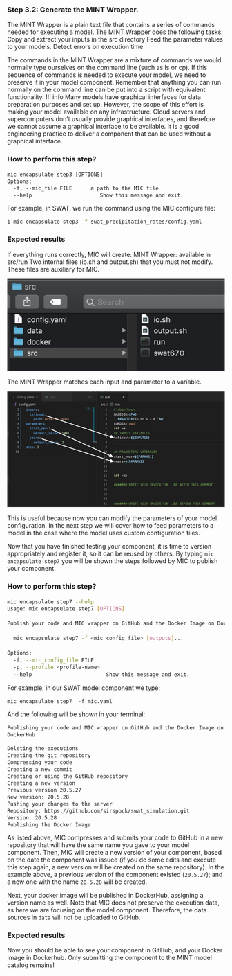 

### Step 3.2: Generate the MINT Wrapper.

The MINT Wrapper is a plain text file that contains a series of commands needed for executing a model.
The MINT Wrapper does the following tasks:
Copy and extract your inputs in the src directory
Feed the parameter values to your models.
Detect errors on execution time.

The commands in the MINT Wrapper are a mixture of commands we would normally type ourselves on the command line (such as ls or cp). If this sequence of commands is needed to execute your model, we need to preserve it in your model component. Remember that anything you can run normally on the command line can be put into a script with equivalent functionality. 
!!! info
    Many models have graphical interfaces for data preparation purposes and set up. However, the scope of this effort is making your model available on any infrastructure. Cloud servers and supercomputers don’t usually provide graphical interfaces, and therefore we cannot assume a graphical interface to be available. It is a good engineering practice to deliver a component that can be used without a graphical interface.

### How to perform this step?

```
mic encapsulate step3 [OPTIONS]
Options:
  -f, --mic_file FILE      a path to the MIC file 
  --help                      Show this message and exit.
```

For example, in SWAT, we run the command using the MIC configure file:

```bash
$ mic encapsulate step3 -f swat_precipitation_rates/config.yaml
```



### Expected results

If everything runs correctly, MIC will create:
MINT Wrapper: available in src/run
Two internal files (io.sh and output.sh) that you must not modify. These files are auxiliary for MIC.

![Diagram](figures/03_02.png)

The MINT Wrapper matches each input and parameter to a variable. 

![Diagram](figures/03_03.png)

This is useful because now you can modify the parameters of your model configuration. In the next step we will cover how to feed parameters to a model in the case where the model uses custom configuration files.







Now that you have finished testing your component, it is time to version appropriately and register it, so it can be reused by others. By typing `mic encapsulate step7` you will be shown the steps followed by MIC to publish your component.

### How to perform this step?

```bash
mic encapsulate step7 --help 
Usage: mic encapsulate step7 [OPTIONS]

Publish your code and MIC wrapper on GitHub and the Docker Image on DockerHub

  mic encapsulate step7 -f <mic_config_file> [outputs]...

Options:
  -f, --mic_config_file FILE
  -p, --profile <profile-name>
  --help                        Show this message and exit.

```

For example, in our SWAT model component we type:
```
mic encapsulate step7  -f mic.yaml
```

And the following will be shown in your terminal:
```    
Publishing your code and MIC wrapper on GitHub and the Docker Image on DockerHub

Deleting the executions
Creating the git repository
Compressing your code
Creating a new commit
Creating or using the GitHub repository
Creating a new version
Previous version 20.5.27
New version: 20.5.28
Pushing your changes to the server
Repository: https://github.com/sirspock/swat_simulation.git
Version: 20.5.28
Publishing the Docker Image
```

As listed above, MIC compresses and submits your code to GitHub in a new repository that will have the same name you gave to your model component. Then, MIC will create a new version of your component, based on the date the component was issued (if you do some edits and execute this step again, a new version will be created on the same repository). In the example above, a previous version of the component existed (`20.5.27`); and a new one with the name `20.5.28` will be created. 

Next, your docker image will be published in DockerHub, assigning a version name as well. Note that MIC does not preserve the execution data, as here we are focusing on the model component. Therefore, the data sources in `data` will not be uploaded to GitHub. 

### Expected results 
Now you should be able to see your component in GitHub; and your Docker image in Dockerhub. Only submitting the component to the MINT model catalog remains!
